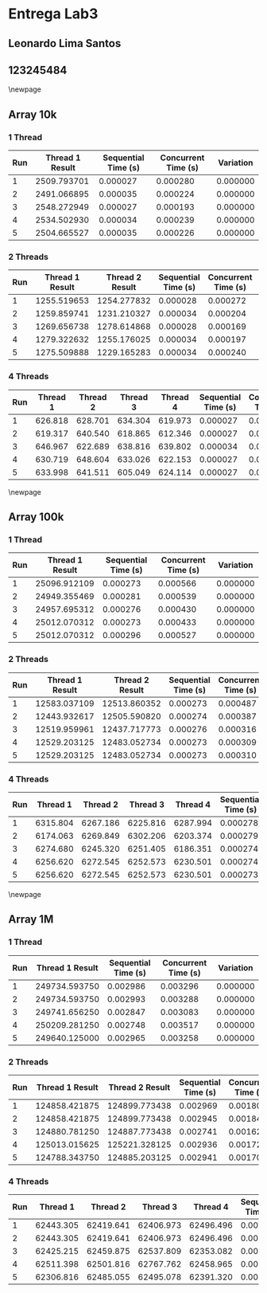 # Entrega Lab3

## Leonardo Lima Santos

## 123245484

\newpage

## Array 10k

### 1 Thread

| Run | Thread 1 Result | Sequential Time (s) | Concurrent Time (s) | Variation |
|-----|-----------------|-------------------|-------------------|-----------|
| 1   | 2509.793701     | 0.000027          | 0.000280          | 0.000000  |
| 2   | 2491.066895     | 0.000035          | 0.000224          | 0.000000  |
| 3   | 2548.272949     | 0.000027          | 0.000193          | 0.000000  |
| 4   | 2534.502930     | 0.000034          | 0.000239          | 0.000000  |
| 5   | 2504.665527     | 0.000035          | 0.000226          | 0.000000  |

### 2 Threads

| Run | Thread 1 Result | Thread 2 Result | Sequential Time (s) | Concurrent Time (s) | Concurrent Result | Variation |
|-----|-----------------|-----------------|-------------------|-------------------|------------------|-----------|
| 1   | 1255.519653     | 1254.277832     | 0.000028          | 0.000272          | 2509.797363      | 0.000001  |
| 2   | 1259.859741     | 1231.210327     | 0.000034          | 0.000204          | 2491.070068      | 0.000001  |
| 3   | 1269.656738     | 1278.614868     | 0.000028          | 0.000169          | 2548.271484      | -0.000001 |
| 4   | 1279.322632     | 1255.176025     | 0.000034          | 0.000197          | 2534.498535      | -0.000002 |
| 5   | 1275.509888     | 1229.165283     | 0.000034          | 0.000240          | 2504.675293      | 0.000004  |

### 4 Threads

| Run | Thread 1 | Thread 2 | Thread 3 | Thread 4 | Sequential Time (s) | Concurrent Time (s) | Concurrent Result | Variation |
|-----|----------|----------|----------|----------|-------------------|-------------------|------------------|-----------|
| 1   | 626.818  | 628.701  | 634.304  | 619.973  | 0.000027          | 0.000311          | 2509.796143      | 0.000001  |
| 2   | 619.317  | 640.540  | 618.865  | 612.346  | 0.000027          | 0.000277          | 2491.067871      | 0.000000  |
| 3   | 646.967  | 622.689  | 638.816  | 639.802  | 0.000034          | 0.000207          | 2548.274902      | 0.000001  |
| 4   | 630.719  | 648.604  | 633.026  | 622.153  | 0.000027          | 0.000223          | 2534.502441      | -0.000000 |
| 5   | 633.998  | 641.511  | 605.049  | 624.114  | 0.000027          | 0.000186          | 2504.672852      | 0.000003  |

\newpage

## Array 100k

### 1 Thread

| Run | Thread 1 Result | Sequential Time (s) | Concurrent Time (s) | Variation |
|-----|-----------------|-------------------|-------------------|-----------|
| 1   | 25096.912109    | 0.000273          | 0.000566          | 0.000000  |
| 2   | 24949.355469    | 0.000281          | 0.000539          | 0.000000  |
| 3   | 24957.695312    | 0.000276          | 0.000430          | 0.000000  |
| 4   | 25012.070312    | 0.000273          | 0.000433          | 0.000000  |
| 5   | 25012.070312    | 0.000296          | 0.000527          | 0.000000  |

### 2 Threads

| Run | Thread 1 Result | Thread 2 Result | Sequential Time (s) | Concurrent Time (s) | Concurrent Result | Variation |
|-----|-----------------|-----------------|-------------------|-------------------|------------------|-----------|
| 1   | 12583.037109    | 12513.860352    | 0.000273          | 0.000487          | 25096.898438     | -0.000001 |
| 2   | 12443.932617    | 12505.590820    | 0.000274          | 0.000387          | 24949.523438     | 0.000007  |
| 3   | 12519.959961    | 12437.717773    | 0.000276          | 0.000316          | 24957.677734     | -0.000001 |
| 4   | 12529.203125    | 12483.052734    | 0.000273          | 0.000309          | 25012.255859     | 0.000007  |
| 5   | 12529.203125    | 12483.052734    | 0.000273          | 0.000310          | 25012.255859     | 0.000007  |

### 4 Threads

| Run | Thread 1 | Thread 2 | Thread 3 | Thread 4 | Sequential Time (s) | Concurrent Time (s) | Concurrent Result | Variation |
|-----|----------|----------|----------|----------|-------------------|-------------------|------------------|-----------|
| 1   | 6315.804 | 6267.186 | 6225.816 | 6287.994 | 0.000278          | 0.000323          | 25096.800781     | -0.000004 |
| 2   | 6174.063 | 6269.849 | 6302.206 | 6203.374 | 0.000279          | 0.000267          | 24949.492188     | 0.000005  |
| 3   | 6274.680 | 6245.320 | 6251.405 | 6186.351 | 0.000274          | 0.000352          | 24957.753906     | 0.000002  |
| 4   | 6256.620 | 6272.545 | 6252.573 | 6230.501 | 0.000274          | 0.000254          | 25012.238281     | 0.000007  |
| 5   | 6256.620 | 6272.545 | 6252.573 | 6230.501 | 0.000273          | 0.000292          | 25012.238281     | 0.000007  |

\newpage

## Array 1M

### 1 Thread

| Run | Thread 1 Result | Sequential Time (s) | Concurrent Time (s) | Variation |
|-----|-----------------|-------------------|-------------------|-----------|
| 1   | 249734.593750   | 0.002986          | 0.003296          | 0.000000  |
| 2   | 249734.593750   | 0.002993          | 0.003288          | 0.000000  |
| 3   | 249741.656250   | 0.002847          | 0.003083          | 0.000000  |
| 4   | 250209.281250   | 0.002748          | 0.003517          | 0.000000  |
| 5   | 249640.125000   | 0.002965          | 0.003258          | 0.000000  |

### 2 Threads

| Run | Thread 1 Result | Thread 2 Result | Sequential Time (s) | Concurrent Time (s) | Concurrent Result | Variation |
|-----|-----------------|-----------------|-------------------|-------------------|------------------|-----------|
| 1   | 124858.421875   | 124899.773438   | 0.002969          | 0.001807          | 249758.187500    | 0.000094  |
| 2   | 124858.421875   | 124899.773438   | 0.002945          | 0.001845          | 249758.187500    | 0.000094  |
| 3   | 124880.781250   | 124887.773438   | 0.002741          | 0.001627          | 249768.562500    | 0.000108  |
| 4   | 125013.015625   | 125221.328125   | 0.002936          | 0.001728          | 250234.343750    | 0.000100  |
| 5   | 124788.343750   | 124885.203125   | 0.002941          | 0.001706          | 249673.546875    | 0.000134  |

### 4 Threads

| Run | Thread 1 | Thread 2 | Thread 3 | Thread 4 | Sequential Time (s) | Concurrent Time (s) | Concurrent Result | Variation |
|-----|----------|----------|----------|----------|-------------------|-------------------|------------------|-----------|
| 1   | 62443.305| 62419.641| 62406.973| 62496.496| 0.002753          | 0.001161          | 249766.421875    | 0.000127  |
| 2   | 62443.305| 62419.641| 62406.973| 62496.496| 0.003218          | 0.001183          | 249766.421875    | 0.000127  |
| 3   | 62425.215| 62459.875| 62537.809| 62353.082| 0.003035          | 0.001066          | 249775.984375    | 0.000137  |
| 4   | 62511.398| 62501.816| 62767.762| 62458.965| 0.002738          | 0.001164          | 250239.953125    | 0.000123  |
| 5   | 62306.816| 62485.055| 62495.078| 62391.320| 0.002811          | 0.001220          | 249678.281250    | 0.000153  |
